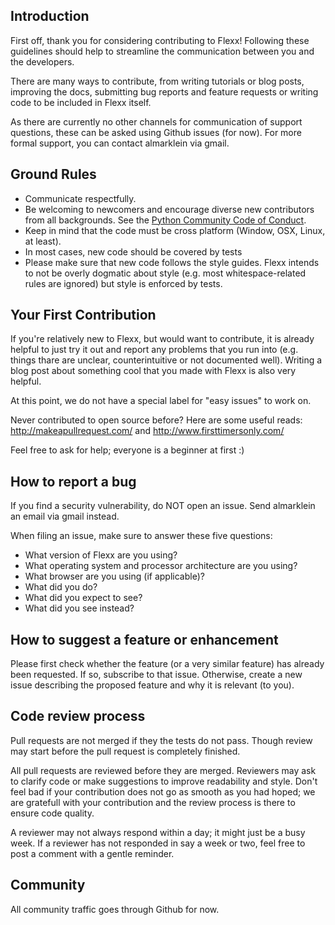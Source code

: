 ## Introduction

First off, thank you for considering contributing to Flexx! Following
these guidelines should help to streamline the communication between
you and the developers.

There are many ways to contribute, from writing tutorials or blog posts,
improving the docs, submitting bug reports and feature requests or
writing code to be included in Flexx itself.

As there are currently no other channels for communication of support questions,
these can be asked using Github issues (for now). For more formal support, you
can contact almarklein via gmail.


## Ground Rules

* Communicate respectfully.
* Be welcoming to newcomers and encourage diverse new contributors from
  all backgrounds. See the [Python Community Code of
  Conduct](https://www.python.org/psf/codeofconduct/).
* Keep in mind that the code must be cross platform (Window, OSX, Linux, at least).
* In most cases, new code should be covered by tests
* Please make sure that new code follows the style guides. Flexx intends
  to not be overly dogmatic about style (e.g. most whitespace-related
  rules are ignored) but style is enforced by tests.


## Your First Contribution

If you're relatively new to Flexx, but would want to contribute, it is already
helpful to just try it out and report any problems that you run into (e.g. things
thare are unclear, counterintuitive or not documented well). Writing a
blog post about something cool that you made with Flexx is also very
helpful.

At this point, we do not have a special label for "easy issues" to work on.

Never contributed to open source before? Here are some useful reads:
http://makeapullrequest.com/ and http://www.firsttimersonly.com/

Feel free to ask for help; everyone is a beginner at first :)


## How to report a bug

If you find a security vulnerability, do NOT open an issue. Send
almarklein an email via gmail instead.

When filing an issue, make sure to answer these five questions:

* What version of Flexx are you using?
* What operating system and processor architecture are you using?
* What browser are you using (if applicable)?
* What did you do?
* What did you expect to see?
* What did you see instead?


## How to suggest a feature or enhancement

Please first check whether the feature (or a very similar feature) has
already been requested. If so, subscribe to that issue. Otherwise,
create a new issue describing the proposed feature and why it is
relevant (to you).


## Code review process

Pull requests are not merged if they the tests do not pass. Though review
may start before the pull request is completely finished.

All pull requests are reviewed before they are merged. Reviewers may ask
to clarify code or make suggestions to improve readability and style.
Don't feel bad if your contribution does not go as smooth as you had
hoped; we are gratefull with your contribution and the review
process is there to ensure code quality.

A reviewer may not always respond within a day; it might just be a busy
week. If a reviewer has not responded in say a week or two, feel free
to post a comment with a gentle reminder.


## Community

All community traffic goes through Github for now.
